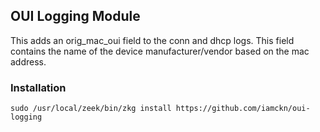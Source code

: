 ## OUI Logging Module

This adds an orig_mac_oui field to the conn and dhcp logs. This field contains the name of the device manufacturer/vendor based on the mac address.

### Installation

```
sudo /usr/local/zeek/bin/zkg install https://github.com/iamckn/oui-logging
```

